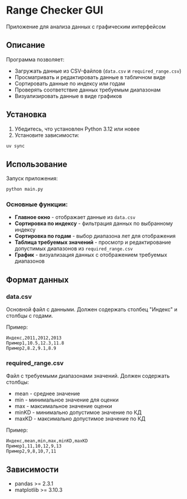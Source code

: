 # Range Checker GUI

Приложение для анализа данных с графическим интерфейсом

## Описание

Программа позволяет:
- Загружать данные из CSV-файлов (`data.csv` и `required_range.csv`)
- Просматривать и редактировать данные в табличном виде
- Сортировать данные по индексу или годам
- Проверять соответствие данных требуемым диапазонам
- Визуализировать данные в виде графиков

## Установка

1. Убедитесь, что установлен Python 3.12 или новее
2. Установите зависимости:
```bash
uv sync
```

## Использование

Запуск приложения:
```bash
python main.py
```

### Основные функции:
- **Главное окно** - отображает данные из `data.csv`
- **Сортировка по индексу** - фильтрация данных по выбранному индексу
- **Сортировка по годам** - выбор диапазона лет для отображения
- **Таблица требуемых значений** - просмотр и редактирование допустимых диапазонов из `required_range.csv`
- **График** - визуализация данных с отображением требуемых диапазонов

## Формат данных

### data.csv
Основной файл с данными. Должен содержать столбец "Индекс" и столбцы с годами.

Пример:
```
Индекс,2011,2012,2013
Пример1,10.5,12.3,11.8
Пример2,8.2,9.1,8.9
```

### required_range.csv
Файл с требуемыми диапазонами значений. Должен содержать столбцы:
- mean - среднее значение
- min - минимальное значение для оценки 
- max - максимальное значение оценки
- minKD - минимально допустимое значение по КД
- maxKD - максимально допустимое значение по КД

Пример:
```
Индекс,mean,min,max,minKD,maxKD
Пример1,11,10,12,9,13
Пример2,9,8,10,7,11
```

## Зависимости

- pandas >= 2.3.1
- matplotlib >= 3.10.3

